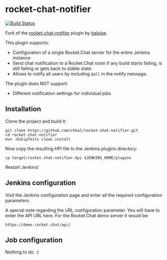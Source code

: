 # rocket-chat-notifier

[![Build Status](https://travis-ci.org/chkal/rocket-chat-notifier.svg?branch=master)](https://travis-ci.org/chkal/rocket-chat-notifier)

Fork of the [rocket-chat-notifier](https://github.com/baloise/rocket-chat-notifier) plugin
by [baloise](https://github.com/baloise).

This plugin supports:

  * Configuration of a single Rocket.Chat server for the entire Jenkins instance
  * Send chat notification to a Rocket.Chat room if any build starts failing, is still
    failing or gets back to stable state.
  * Allows to notify all users by including `@all` in the notify message.

The plugin does NOT support:

  * Different notification settings for individual jobs

## Installation

Clone the project and build it:

    git clone https://github.com/chkal/rocket-chat-notifier.git
    cd rocket-chat-notifier
    mvn -DskipTests clean install
    
Now copy the resulting HPI file to the Jenkins plugins directory:

    cp target/rocket-chat-notifier.hpi $JENKINS_HOME/plugins

Restart Jenkins!

## Jenkins configuration

Visit the Jenkins configuration page and enter all the required
configuration parameters.

A special note regarding the URL configuration parameter. You will have to enter
the API URL here. For the Rocket.Chat demo server it would be:

    https://demo.rocket.chat/api/
    
## Job configuration

Nothing to do. :)
